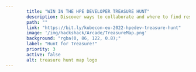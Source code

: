 ```yaml
---
        title: "WIN IN THE HPE DEVELOPER TREASURE HUNT"
        description: Discover ways to collaborate and where to find resources.
        path: ""
        link: "https://bit.ly/kubecon-eu-2022-hpedev-treasure-hunt"
        image: '/img/hackshack/Arcade/TreasureMap.png'
        background: "rgba(0, 86, 122, 0.8);"
        label: "Hunt for Treasure!"
        priority: 3
        active: false
        alt: treasure hunt map logo
---
```

          